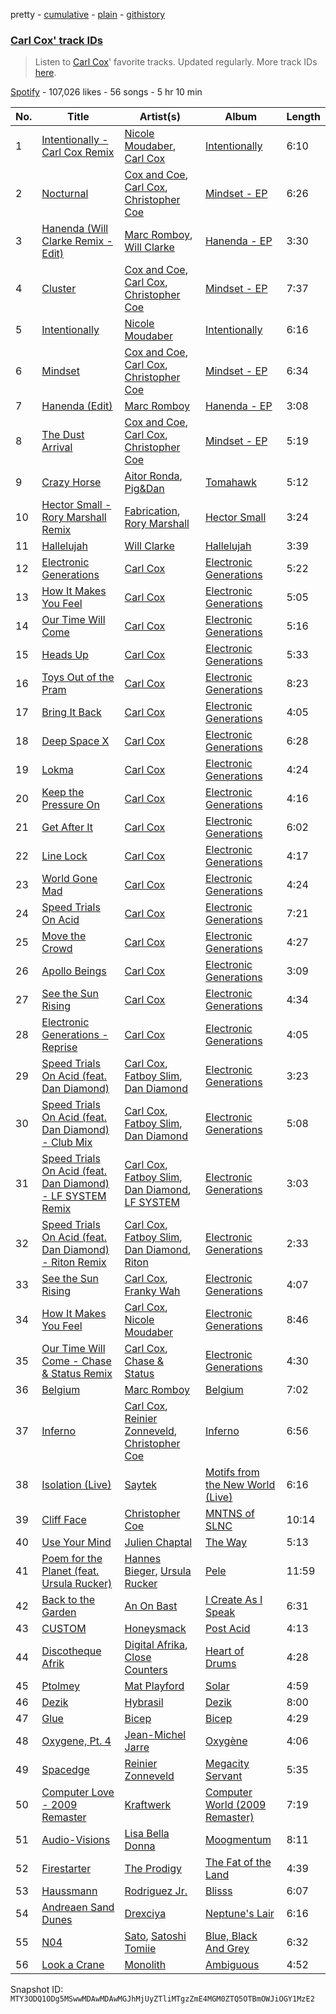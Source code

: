 pretty - [cumulative](/playlists/cumulative/37i9dQZF1DWSobRXOCtFPM.md) - [plain](/playlists/plain/37i9dQZF1DWSobRXOCtFPM) - [githistory](https://github.githistory.xyz/mackorone/spotify-playlist-archive/blob/main/playlists/plain/37i9dQZF1DWSobRXOCtFPM)

### [Carl Cox' track IDs](https://open.spotify.com/playlist/37i9dQZF1DWSobRXOCtFPM)

> Listen to  <a href="spotify:artist:19SmlbABtI4bXz864MLqOS">Carl Cox</a>' favorite tracks\. Updated regularly\. More track IDs <a href="spotify:genre:track\_id">here</a>.

[Spotify](https://open.spotify.com/user/spotify) - 107,026 likes - 56 songs - 5 hr 10 min

| No. | Title | Artist(s) | Album | Length |
|---|---|---|---|---|
| 1 | [Intentionally \- Carl Cox Remix](https://open.spotify.com/track/2CnbcGoBNtbSjgF8pYJ71Y) | [Nicole Moudaber](https://open.spotify.com/artist/7ixDtqtITfqx5lZQGh5gKe), [Carl Cox](https://open.spotify.com/artist/19SmlbABtI4bXz864MLqOS) | [Intentionally](https://open.spotify.com/album/6BZvZr6rHBJEOFABiAjqxz) | 6:10 |
| 2 | [Nocturnal](https://open.spotify.com/track/2joi4vCVTScGH1p0xCHlDC) | [Cox and Coe](https://open.spotify.com/artist/03GSrqz7SauxZR5JXQvgp7), [Carl Cox](https://open.spotify.com/artist/19SmlbABtI4bXz864MLqOS), [Christopher Coe](https://open.spotify.com/artist/3LLc5jMIE1UHX5eF2cN8rP) | [Mindset \- EP](https://open.spotify.com/album/13n18iOU6x7D1gmEupfDF4) | 6:26 |
| 3 | [Hanenda \(Will Clarke Remix \- Edit\)](https://open.spotify.com/track/6jikiaPQj8g6DRXevBj8jZ) | [Marc Romboy](https://open.spotify.com/artist/623ecFS6T9xsx9Rb98eii5), [Will Clarke](https://open.spotify.com/artist/1OmOdgwIzub8DYPxQYbbbi) | [Hanenda \- EP](https://open.spotify.com/album/0wlfopjB4ZSHMriUb4DaCD) | 3:30 |
| 4 | [Cluster](https://open.spotify.com/track/2Bjbr5y63hEVubSpfPFbik) | [Cox and Coe](https://open.spotify.com/artist/03GSrqz7SauxZR5JXQvgp7), [Carl Cox](https://open.spotify.com/artist/19SmlbABtI4bXz864MLqOS), [Christopher Coe](https://open.spotify.com/artist/3LLc5jMIE1UHX5eF2cN8rP) | [Mindset \- EP](https://open.spotify.com/album/13n18iOU6x7D1gmEupfDF4) | 7:37 |
| 5 | [Intentionally](https://open.spotify.com/track/4REuw9Oum1mUaSuzEycj4Q) | [Nicole Moudaber](https://open.spotify.com/artist/7ixDtqtITfqx5lZQGh5gKe) | [Intentionally](https://open.spotify.com/album/6BZvZr6rHBJEOFABiAjqxz) | 6:16 |
| 6 | [Mindset](https://open.spotify.com/track/4kfFq25g5GGGRw8xKC60m4) | [Cox and Coe](https://open.spotify.com/artist/03GSrqz7SauxZR5JXQvgp7), [Carl Cox](https://open.spotify.com/artist/19SmlbABtI4bXz864MLqOS), [Christopher Coe](https://open.spotify.com/artist/3LLc5jMIE1UHX5eF2cN8rP) | [Mindset \- EP](https://open.spotify.com/album/13n18iOU6x7D1gmEupfDF4) | 6:34 |
| 7 | [Hanenda \(Edit\)](https://open.spotify.com/track/67lxN57G1EgiLOf7kjIhcL) | [Marc Romboy](https://open.spotify.com/artist/623ecFS6T9xsx9Rb98eii5) | [Hanenda \- EP](https://open.spotify.com/album/0wlfopjB4ZSHMriUb4DaCD) | 3:08 |
| 8 | [The Dust Arrival](https://open.spotify.com/track/1A4d4nfAMLGhpCQmxiE1fS) | [Cox and Coe](https://open.spotify.com/artist/03GSrqz7SauxZR5JXQvgp7), [Carl Cox](https://open.spotify.com/artist/19SmlbABtI4bXz864MLqOS), [Christopher Coe](https://open.spotify.com/artist/3LLc5jMIE1UHX5eF2cN8rP) | [Mindset \- EP](https://open.spotify.com/album/13n18iOU6x7D1gmEupfDF4) | 5:19 |
| 9 | [Crazy Horse](https://open.spotify.com/track/0ymvHKdaBgeKiLk2bHXsmf) | [Aitor Ronda](https://open.spotify.com/artist/4Q6FHEKif7t06z6NGujL2D), [Pig&Dan](https://open.spotify.com/artist/04jj7dljPI0ixtNsz2pXWK) | [Tomahawk](https://open.spotify.com/album/0CbheLrUB8byLWdFey98ju) | 5:12 |
| 10 | [Hector Small \- Rory Marshall Remix](https://open.spotify.com/track/41blw5g28HvLPJjMgStgCb) | [Fabrication](https://open.spotify.com/artist/73MDrv3SUYLE1yNOBQMlsy), [Rory Marshall](https://open.spotify.com/artist/6tS7Kh3N3ItYKa4hhy5JSE) | [Hector Small](https://open.spotify.com/album/5aPusQmJM24s53AH6nseJu) | 3:24 |
| 11 | [Hallelujah](https://open.spotify.com/track/5Mxq5cd9xreH7HbycVJG8y) | [Will Clarke](https://open.spotify.com/artist/1OmOdgwIzub8DYPxQYbbbi) | [Hallelujah](https://open.spotify.com/album/201Ljpa6Leh9SI985pENyV) | 3:39 |
| 12 | [Electronic Generations](https://open.spotify.com/track/7ydNIRPI41BfDqtQT1F4fo) | [Carl Cox](https://open.spotify.com/artist/19SmlbABtI4bXz864MLqOS) | [Electronic Generations](https://open.spotify.com/album/6tvLPBwE0Yd4VLwsTvGL3Z) | 5:22 |
| 13 | [How It Makes You Feel](https://open.spotify.com/track/2Vhmdd5w2C1ODAfuUI9vtd) | [Carl Cox](https://open.spotify.com/artist/19SmlbABtI4bXz864MLqOS) | [Electronic Generations](https://open.spotify.com/album/6tvLPBwE0Yd4VLwsTvGL3Z) | 5:05 |
| 14 | [Our Time Will Come](https://open.spotify.com/track/2FS52YmzLziihCpIv7aglt) | [Carl Cox](https://open.spotify.com/artist/19SmlbABtI4bXz864MLqOS) | [Electronic Generations](https://open.spotify.com/album/6tvLPBwE0Yd4VLwsTvGL3Z) | 5:16 |
| 15 | [Heads Up](https://open.spotify.com/track/3sx86w6WDkC66U4GQ0uyfM) | [Carl Cox](https://open.spotify.com/artist/19SmlbABtI4bXz864MLqOS) | [Electronic Generations](https://open.spotify.com/album/6tvLPBwE0Yd4VLwsTvGL3Z) | 5:33 |
| 16 | [Toys Out of the Pram](https://open.spotify.com/track/07l6ZPRhP8mtMypwUzgd0h) | [Carl Cox](https://open.spotify.com/artist/19SmlbABtI4bXz864MLqOS) | [Electronic Generations](https://open.spotify.com/album/6tvLPBwE0Yd4VLwsTvGL3Z) | 8:23 |
| 17 | [Bring It Back](https://open.spotify.com/track/4AbXMTMcXbnJ9YDYHFcDpo) | [Carl Cox](https://open.spotify.com/artist/19SmlbABtI4bXz864MLqOS) | [Electronic Generations](https://open.spotify.com/album/6tvLPBwE0Yd4VLwsTvGL3Z) | 4:05 |
| 18 | [Deep Space X](https://open.spotify.com/track/6X1c9HhslDe4ykuXb7d9vI) | [Carl Cox](https://open.spotify.com/artist/19SmlbABtI4bXz864MLqOS) | [Electronic Generations](https://open.spotify.com/album/6tvLPBwE0Yd4VLwsTvGL3Z) | 6:28 |
| 19 | [Lokma](https://open.spotify.com/track/1qTI3m6lVdukVwn0K5ZHYQ) | [Carl Cox](https://open.spotify.com/artist/19SmlbABtI4bXz864MLqOS) | [Electronic Generations](https://open.spotify.com/album/6tvLPBwE0Yd4VLwsTvGL3Z) | 4:24 |
| 20 | [Keep the Pressure On](https://open.spotify.com/track/4LPfMqurTNTpdGl7OULJvW) | [Carl Cox](https://open.spotify.com/artist/19SmlbABtI4bXz864MLqOS) | [Electronic Generations](https://open.spotify.com/album/6tvLPBwE0Yd4VLwsTvGL3Z) | 4:16 |
| 21 | [Get After It](https://open.spotify.com/track/2X4XzzpdI1eMMFPMsScPov) | [Carl Cox](https://open.spotify.com/artist/19SmlbABtI4bXz864MLqOS) | [Electronic Generations](https://open.spotify.com/album/6tvLPBwE0Yd4VLwsTvGL3Z) | 6:02 |
| 22 | [Line Lock](https://open.spotify.com/track/2F9vyt5uPi4Sy7iTDiTDqW) | [Carl Cox](https://open.spotify.com/artist/19SmlbABtI4bXz864MLqOS) | [Electronic Generations](https://open.spotify.com/album/6tvLPBwE0Yd4VLwsTvGL3Z) | 4:17 |
| 23 | [World Gone Mad](https://open.spotify.com/track/3Ssta34Ppt7LqYxxLPhQM0) | [Carl Cox](https://open.spotify.com/artist/19SmlbABtI4bXz864MLqOS) | [Electronic Generations](https://open.spotify.com/album/6tvLPBwE0Yd4VLwsTvGL3Z) | 4:24 |
| 24 | [Speed Trials On Acid](https://open.spotify.com/track/3K9v7948e5jHeuTh1AgCXA) | [Carl Cox](https://open.spotify.com/artist/19SmlbABtI4bXz864MLqOS) | [Electronic Generations](https://open.spotify.com/album/6tvLPBwE0Yd4VLwsTvGL3Z) | 7:21 |
| 25 | [Move the Crowd](https://open.spotify.com/track/2V72mABFaq9paF2N4dOWR0) | [Carl Cox](https://open.spotify.com/artist/19SmlbABtI4bXz864MLqOS) | [Electronic Generations](https://open.spotify.com/album/6tvLPBwE0Yd4VLwsTvGL3Z) | 4:27 |
| 26 | [Apollo Beings](https://open.spotify.com/track/4gUM6OzddvIOxjsW39ftDi) | [Carl Cox](https://open.spotify.com/artist/19SmlbABtI4bXz864MLqOS) | [Electronic Generations](https://open.spotify.com/album/6tvLPBwE0Yd4VLwsTvGL3Z) | 3:09 |
| 27 | [See the Sun Rising](https://open.spotify.com/track/67KFsBsLEu5lXnrmoPKm5H) | [Carl Cox](https://open.spotify.com/artist/19SmlbABtI4bXz864MLqOS) | [Electronic Generations](https://open.spotify.com/album/6tvLPBwE0Yd4VLwsTvGL3Z) | 4:34 |
| 28 | [Electronic Generations \- Reprise](https://open.spotify.com/track/5uWeAd2HOZr0mkhyHsPveW) | [Carl Cox](https://open.spotify.com/artist/19SmlbABtI4bXz864MLqOS) | [Electronic Generations](https://open.spotify.com/album/6tvLPBwE0Yd4VLwsTvGL3Z) | 4:05 |
| 29 | [Speed Trials On Acid \(feat\. Dan Diamond\)](https://open.spotify.com/track/34lHYkMsPUOH6y8Yqe8EAf) | [Carl Cox](https://open.spotify.com/artist/19SmlbABtI4bXz864MLqOS), [Fatboy Slim](https://open.spotify.com/artist/4Y7tXHSEejGu1vQ9bwDdXW), [Dan Diamond](https://open.spotify.com/artist/2MXl3PpdGGUqQNgfboIImS) | [Electronic Generations](https://open.spotify.com/album/6tvLPBwE0Yd4VLwsTvGL3Z) | 3:23 |
| 30 | [Speed Trials On Acid \(feat\. Dan Diamond\) \- Club Mix](https://open.spotify.com/track/65NRMgV3KYV8r3DNPMix5n) | [Carl Cox](https://open.spotify.com/artist/19SmlbABtI4bXz864MLqOS), [Fatboy Slim](https://open.spotify.com/artist/4Y7tXHSEejGu1vQ9bwDdXW), [Dan Diamond](https://open.spotify.com/artist/2MXl3PpdGGUqQNgfboIImS) | [Electronic Generations](https://open.spotify.com/album/6tvLPBwE0Yd4VLwsTvGL3Z) | 5:08 |
| 31 | [Speed Trials On Acid \(feat\. Dan Diamond\) \- LF SYSTEM Remix](https://open.spotify.com/track/6HXL2O0YUMTxVU0cxWjddn) | [Carl Cox](https://open.spotify.com/artist/19SmlbABtI4bXz864MLqOS), [Fatboy Slim](https://open.spotify.com/artist/4Y7tXHSEejGu1vQ9bwDdXW), [Dan Diamond](https://open.spotify.com/artist/2MXl3PpdGGUqQNgfboIImS), [LF SYSTEM](https://open.spotify.com/artist/0HxX6imltnNXJyQhu4nsiO) | [Electronic Generations](https://open.spotify.com/album/6tvLPBwE0Yd4VLwsTvGL3Z) | 3:03 |
| 32 | [Speed Trials On Acid \(feat\. Dan Diamond\) \- Riton Remix](https://open.spotify.com/track/06c4aKoC09QiAQjY0s5mbZ) | [Carl Cox](https://open.spotify.com/artist/19SmlbABtI4bXz864MLqOS), [Fatboy Slim](https://open.spotify.com/artist/4Y7tXHSEejGu1vQ9bwDdXW), [Dan Diamond](https://open.spotify.com/artist/2MXl3PpdGGUqQNgfboIImS), [Riton](https://open.spotify.com/artist/7i9j813KFoSBMldGqlh2Z1) | [Electronic Generations](https://open.spotify.com/album/6tvLPBwE0Yd4VLwsTvGL3Z) | 2:33 |
| 33 | [See the Sun Rising](https://open.spotify.com/track/00uBELqDhFoO4yDvkOdORg) | [Carl Cox](https://open.spotify.com/artist/19SmlbABtI4bXz864MLqOS), [Franky Wah](https://open.spotify.com/artist/3IG3Ub4ra8AuSxCFDVkVco) | [Electronic Generations](https://open.spotify.com/album/6tvLPBwE0Yd4VLwsTvGL3Z) | 4:07 |
| 34 | [How It Makes You Feel](https://open.spotify.com/track/46g53zC3XpVrDdBQ6eLjHY) | [Carl Cox](https://open.spotify.com/artist/19SmlbABtI4bXz864MLqOS), [Nicole Moudaber](https://open.spotify.com/artist/7ixDtqtITfqx5lZQGh5gKe) | [Electronic Generations](https://open.spotify.com/album/6tvLPBwE0Yd4VLwsTvGL3Z) | 8:46 |
| 35 | [Our Time Will Come \- Chase & Status Remix](https://open.spotify.com/track/6osE286C3Z5dpzF655xEsG) | [Carl Cox](https://open.spotify.com/artist/19SmlbABtI4bXz864MLqOS), [Chase & Status](https://open.spotify.com/artist/3jNkaOXasoc7RsxdchvEVq) | [Electronic Generations](https://open.spotify.com/album/6tvLPBwE0Yd4VLwsTvGL3Z) | 4:30 |
| 36 | [Belgium](https://open.spotify.com/track/1mecAHTzBVDduXdtq9CYab) | [Marc Romboy](https://open.spotify.com/artist/623ecFS6T9xsx9Rb98eii5) | [Belgium](https://open.spotify.com/album/6M5sIfdTxwbHDyy8Dg4Ss7) | 7:02 |
| 37 | [Inferno](https://open.spotify.com/track/5TLCWDk3OqCe9mTPEJFbgU) | [Carl Cox](https://open.spotify.com/artist/19SmlbABtI4bXz864MLqOS), [Reinier Zonneveld](https://open.spotify.com/artist/21A7bhIL1m6CNZn8y57PIZ), [Christopher Coe](https://open.spotify.com/artist/3LLc5jMIE1UHX5eF2cN8rP) | [Inferno](https://open.spotify.com/album/16N2y3KI0P2lL7iFo45WjD) | 6:56 |
| 38 | [Isolation \(Live\)](https://open.spotify.com/track/3UPAw0MXAvzPzqgUg718jQ) | [Saytek](https://open.spotify.com/artist/51c1s2fN5DVKxQJ0mMhSHD) | [Motifs from the New World \(Live\)](https://open.spotify.com/album/4V2SND3rpgLoEKFMVPW3uz) | 6:16 |
| 39 | [Cliff Face](https://open.spotify.com/track/4bJpuqoZ6WsKhFDwQkrPfv) | [Christopher Coe](https://open.spotify.com/artist/3LLc5jMIE1UHX5eF2cN8rP) | [MNTNS of SLNC](https://open.spotify.com/album/2lqCAVOaxGA3TI64lLXc2Y) | 10:14 |
| 40 | [Use Your Mind](https://open.spotify.com/track/02DMCErdOQP6H02wGacsT0) | [Julien Chaptal](https://open.spotify.com/artist/6BLHSrc2ISmwPtMiJRIim2) | [The Way](https://open.spotify.com/album/090fBvc8eF3ymtSao0O64E) | 5:13 |
| 41 | [Poem for the Planet \(feat\. Ursula Rucker\)](https://open.spotify.com/track/6jsEDcynmoH5TtNf8JdH2f) | [Hannes Bieger](https://open.spotify.com/artist/3t6NA1aXgEgmkhKGf2bsP9), [Ursula Rucker](https://open.spotify.com/artist/3HVMTISidSkv0TNur6fmkj) | [Pele](https://open.spotify.com/album/2EEd9SBF36mJwAYJdSInKn) | 11:59 |
| 42 | [Back to the Garden](https://open.spotify.com/track/0Ha6gINRsYijR1CIAF0ZwY) | [An On Bast](https://open.spotify.com/artist/4qIHzBkWUueYNuEl3xCDHs) | [I Create As I Speak](https://open.spotify.com/album/0N40Dbn6SAlgRwfT7eqGoa) | 6:31 |
| 43 | [CUSTOM](https://open.spotify.com/track/0bAROQSNWctFBUfUJULzFh) | [Honeysmack](https://open.spotify.com/artist/20KZSgLQuLYmEtKsR0TwqY) | [Post Acid](https://open.spotify.com/album/4EyLOQZyYgJ4VawL5Ek8wB) | 4:13 |
| 44 | [Discotheque Afrik](https://open.spotify.com/track/5V71b7GDy4NkxhxY5ZSVtw) | [Digital Afrika](https://open.spotify.com/artist/2FtoiNNAAX9Xd2UJwQ9Esw), [Close Counters](https://open.spotify.com/artist/1b94FVTCNMq9gU78ByW6iY) | [Heart of Drums](https://open.spotify.com/album/314HpjwXNX753jrKjvsh7Q) | 4:28 |
| 45 | [Ptolmey](https://open.spotify.com/track/19pDP6VcqQWNaILzyRtyjc) | [Mat Playford](https://open.spotify.com/artist/5hNs2vvPOq8U24ZsZzS7es) | [Solar](https://open.spotify.com/album/7ymTHkrWxZPXaVuZGfz75e) | 4:59 |
| 46 | [Dezik](https://open.spotify.com/track/4EYdmINOLytaTYKPcpxINd) | [Hybrasil](https://open.spotify.com/artist/5CA28dVSclgwdKigfNDWtI) | [Dezik](https://open.spotify.com/album/1FMyFHlhhZ4UOXuomY9ZKO) | 8:00 |
| 47 | [Glue](https://open.spotify.com/track/2aJDlirz6v2a4HREki98cP) | [Bicep](https://open.spotify.com/artist/73A3bLnfnz5BoQjb4gNCga) | [Bicep](https://open.spotify.com/album/4psDRFbIlUM1KUb1omccXo) | 4:29 |
| 48 | [Oxygene, Pt\. 4](https://open.spotify.com/track/0Tt2jli0yAD1MKSTb5MvS2) | [Jean\-Michel Jarre](https://open.spotify.com/artist/5MhLmv7GgyjbxGqiIGasvT) | [Oxygène](https://open.spotify.com/album/3e7TxckusgnC1AYnAqbl2z) | 4:06 |
| 49 | [Spacedge](https://open.spotify.com/track/7x4kpMBZ4vfxxO4QBOrB9s) | [Reinier Zonneveld](https://open.spotify.com/artist/21A7bhIL1m6CNZn8y57PIZ) | [Megacity Servant](https://open.spotify.com/album/3giZg1sOZTe503fZQiTgnO) | 5:35 |
| 50 | [Computer Love \- 2009 Remaster](https://open.spotify.com/track/7CZdd0S4WTktuiiARS8pY4) | [Kraftwerk](https://open.spotify.com/artist/0dmPX6ovclgOy8WWJaFEUU) | [Computer World \(2009 Remaster\)](https://open.spotify.com/album/07BPkQfT4B5xjDwjCxRiN2) | 7:19 |
| 51 | [Audio\-Visions](https://open.spotify.com/track/25wBSAUoiHH3t1iI7JUREg) | [Lisa Bella Donna](https://open.spotify.com/artist/52qwHHV2X0QtcBca2deSi5) | [Moogmentum](https://open.spotify.com/album/2pnvkYVuAbAJyNCV82rKLh) | 8:11 |
| 52 | [Firestarter](https://open.spotify.com/track/1auX4gkGe7hbrOH0BXdpV4) | [The Prodigy](https://open.spotify.com/artist/4k1ELeJKT1ISyDv8JivPpB) | [The Fat of the Land](https://open.spotify.com/album/2qivROlvQ8BcUKTaCA7dL2) | 4:39 |
| 53 | [Haussmann](https://open.spotify.com/track/596elTqaHG7KOurz4fNmdQ) | [Rodriguez Jr.](https://open.spotify.com/artist/6Th7POyVfZgiHJQ64ddV5Y) | [Blisss](https://open.spotify.com/album/67QO6UzoSlFcsPTuQR0FCJ) | 6:07 |
| 54 | [Andreaen Sand Dunes](https://open.spotify.com/track/5vcCF1Q328JhaZj4MS6XqO) | [Drexciya](https://open.spotify.com/artist/3KcV1kKG7Y0Gq7xPAGVjkZ) | [Neptune's Lair](https://open.spotify.com/album/7bBx5uPv2YgRIAFyXBWhEV) | 6:16 |
| 55 | [N04](https://open.spotify.com/track/4eRRD7IAgepERtb9lg3RbH) | [Sato](https://open.spotify.com/artist/5OKlzH3DGCKLZoYwRiRTRD), [Satoshi Tomiie](https://open.spotify.com/artist/3TrAOZvW0MzZeKZRFnU7Ul) | [Blue, Black And Grey](https://open.spotify.com/album/08yr2guH6hVzoWT49bQ5d9) | 6:32 |
| 56 | [Look a Crane](https://open.spotify.com/track/1OxOJ7qB9rT0TIhtyj8XmP) | [Monolith](https://open.spotify.com/artist/1lAiqmElW2YfeYVQbKWrBI) | [Ambiguous](https://open.spotify.com/album/2ePRLHdJNV5R7N0vKirbmD) | 4:52 |

Snapshot ID: `MTY3ODQ1ODg5MSwwMDAwMDAwMGJhMjUyZTliMTgzZmE4MGM0ZTQ5OTBmOWJiOGY1MzE2`
